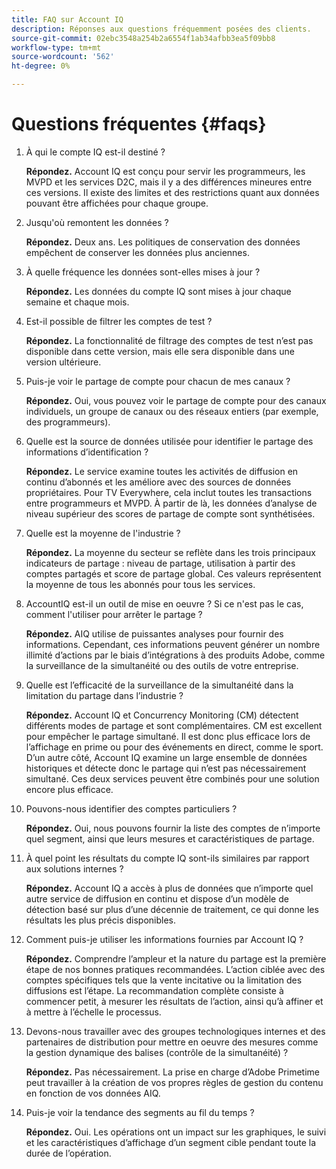 ```yaml
---
title: FAQ sur Account IQ
description: Réponses aux questions fréquemment posées des clients.
source-git-commit: 02ebc3548a254b2a6554f1ab34afbb3ea5f09bb8
workflow-type: tm+mt
source-wordcount: '562'
ht-degree: 0%

---
```


# Questions fréquentes {#faqs}

1. À qui le compte IQ est-il destiné ?

   **Répondez.** Account IQ est conçu pour servir les programmeurs, les MVPD et les services D2C, mais il y a des différences mineures entre ces versions. Il existe des limites et des restrictions quant aux données pouvant être affichées pour chaque groupe.

1. Jusqu&#39;où remontent les données ?

   **Répondez.** Deux ans. Les politiques de conservation des données empêchent de conserver les données plus anciennes.

1. À quelle fréquence les données sont-elles mises à jour ?

   **Répondez.** Les données du compte IQ sont mises à jour chaque semaine et chaque mois.

1. Est-il possible de filtrer les comptes de test ?

   **Répondez.** La fonctionnalité de filtrage des comptes de test n’est pas disponible dans cette version, mais elle sera disponible dans une version ultérieure.

1. Puis-je voir le partage de compte pour chacun de mes canaux ? <!--shall we separate out this question for the persona of programmer?-->

   **Répondez.** Oui, vous pouvez voir le partage de compte pour des canaux individuels, un groupe de canaux ou des réseaux entiers (par exemple, des programmeurs).

1. Quelle est la source de données utilisée pour identifier le partage des informations d’identification ?

   **Répondez.** Le service examine toutes les activités de diffusion en continu d’abonnés et les améliore avec des sources de données propriétaires. Pour TV Everywhere, cela inclut toutes les transactions entre programmeurs et MVPD. À partir de là, les données d’analyse de niveau supérieur des scores de partage de compte sont synthétisées.

1. Quelle est la moyenne de l&#39;industrie ?

   **Répondez.** La moyenne du secteur se reflète dans les trois principaux indicateurs de partage : niveau de partage, utilisation à partir des comptes partagés et score de partage global. Ces valeurs représentent la moyenne de tous les abonnés pour tous les services.

1. AccountIQ est-il un outil de mise en oeuvre ? Si ce n&#39;est pas le cas, comment l&#39;utiliser pour arrêter le partage ?

   **Répondez.** AIQ utilise de puissantes analyses pour fournir des informations. Cependant, ces informations peuvent générer un nombre illimité d’actions par le biais d’intégrations à des produits Adobe, comme la surveillance de la simultanéité ou des outils de votre entreprise.

1. Quelle est l’efficacité de la surveillance de la simultanéité dans la limitation du partage dans l’industrie ?

   **Répondez.** Account IQ et Concurrency Monitoring (CM) détectent différents modes de partage et sont complémentaires. CM est excellent pour empêcher le partage simultané. Il est donc plus efficace lors de l’affichage en prime ou pour des événements en direct, comme le sport. D’un autre côté, Account IQ examine un large ensemble de données historiques et détecte donc le partage qui n’est pas nécessairement simultané. Ces deux services peuvent être combinés pour une solution encore plus efficace.

1. Pouvons-nous identifier des comptes particuliers ?

   **Répondez.** Oui, nous pouvons fournir la liste des comptes de n’importe quel segment, ainsi que leurs mesures et caractéristiques de partage.

1. À quel point les résultats du compte IQ sont-ils similaires par rapport aux solutions internes ?

   **Répondez.** Account IQ a accès à plus de données que n’importe quel autre service de diffusion en continu et dispose d’un modèle de détection basé sur plus d’une décennie de traitement, ce qui donne les résultats les plus précis disponibles.

1. Comment puis-je utiliser les informations fournies par Account IQ ?

   **Répondez.** Comprendre l’ampleur et la nature du partage est la première étape de nos bonnes pratiques recommandées. L’action ciblée avec des comptes spécifiques tels que la vente incitative ou la limitation des diffusions est l’étape. La recommandation complète consiste à commencer petit, à mesurer les résultats de l’action, ainsi qu’à affiner et à mettre à l’échelle le processus.

1. Devons-nous travailler avec des groupes technologiques internes et des partenaires de distribution pour mettre en oeuvre des mesures comme la gestion dynamique des balises (contrôle de la simultanéité) ?

   **Répondez.** Pas nécessairement. La prise en charge d’Adobe Primetime peut travailler à la création de vos propres règles de gestion du contenu en fonction de vos données AIQ.

1. Puis-je voir la tendance des segments au fil du temps ?

   **Répondez.** Oui. Les opérations ont un impact sur les graphiques, le suivi et les caractéristiques d’affichage d’un segment cible pendant toute la durée de l’opération.
